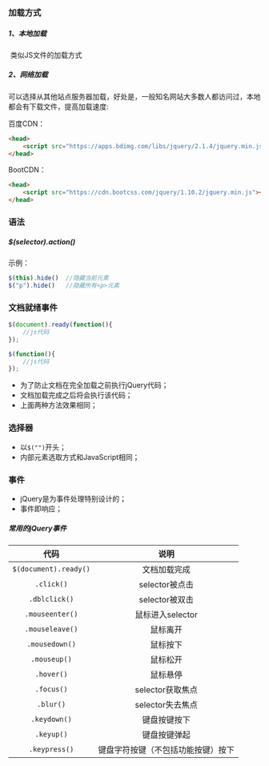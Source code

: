 ### 加载方式

##### 1、本地加载

​	类似JS文件的加载方式

##### 2、网络加载

可以选择从其他站点服务器加载，好处是，一般知名网站大多数人都访问过，本地都会有下载文件，提高加载速度:

百度CDN：

```html
<head>
    <script src="https://apps.bdimg.com/libs/jquery/2.1.4/jquery.min.js"></script>
</head>
```

BootCDN：

```html
<head>
	<script src="https://cdn.bootcss.com/jquery/1.10.2/jquery.min.js"></script>
</head>
```

### 语法

##### $(selector).action()

示例： 

```js
$(this).hide()	//隐藏当前元素
$("p").hide()	//隐藏所有<p>元素
```

### 文档就绪事件

```javascript
$(document).ready(function(){
    //js代码
});

$(function(){
    //js代码
});
```

- 为了防止文档在完全加载之前执行jQuery代码；
- 文档加载完成之后将会执行该代码；
- 上面两种方法效果相同；

### 选择器

- 以`$("")`开头；
- 内部元素选取方式和JavaScript相同；

### 事件

- jQuery是为事件处理特别设计的；
- 事件即响应；

##### 常用的jQuery事件

|           代码            |       说明       |
| :-----------------------: | :--------------: |
| ```$(document).ready()``` |   文档加载完成   |
|        `.click()`         |  selector被点击  |
|       `.dblclick()`       |  selector被双击  |
|      `.mouseenter()`      | 鼠标进入selector |
|      `.mouseleave()`      |     鼠标离开     |
|      `.mousedown()`       |     鼠标按下     |
|       `.mouseup()`        |     鼠标松开     |
|        `.hover()`         |     鼠标悬停     |
|        `.focus()`         | selector获取焦点 |
| `.blur()` | selector失去焦点 |
| `.keydown()` | 键盘按键按下 |
| `.keyup()` | 键盘按键弹起 |
| `.keypress()` | 键盘字符按键（不包括功能按键）按下 |



